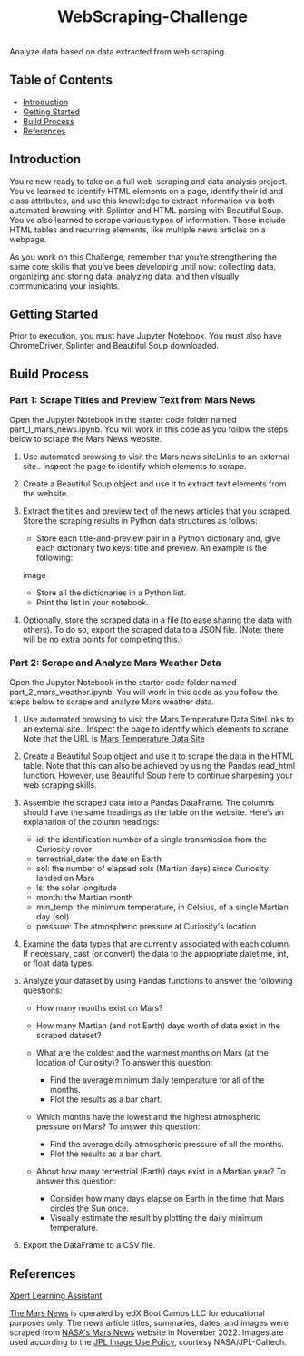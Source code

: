 <h1 align="center"> WebScraping-Challenge </h1> <br>
Analyze data based on data extracted from web scraping.


## Table of Contents

- [Introduction](#introduction)
- [Getting Started](#getting-started)
- [Build Process](#build-process)
- [References](#references)


## Introduction
You’re now ready to take on a full web-scraping and data analysis project. You’ve learned to identify HTML elements on a page, identify their id and class attributes, and use this knowledge to extract information via both automated browsing with Splinter and HTML parsing with Beautiful Soup. You’ve also learned to scrape various types of information. These include HTML tables and recurring elements, like multiple news articles on a webpage.

As you work on this Challenge, remember that you’re strengthening the same core skills that you’ve been developing until now: collecting data, organizing and storing data, analyzing data, and then visually communicating your insights.


## Getting Started

Prior to execution, you must have Jupyter Notebook. You must also have ChromeDriver, Splinter and Beautiful Soup downloaded.


## Build Process

### Part 1: Scrape Titles and Preview Text from Mars News
Open the Jupyter Notebook in the starter code folder named part_1_mars_news.ipynb. You will work in this code as you follow the steps below to scrape the Mars News website.

1) Use automated browsing to visit the Mars news siteLinks to an external site.. Inspect the page to identify which elements to scrape.

2) Create a Beautiful Soup object and use it to extract text elements from the website.

3) Extract the titles and preview text of the news articles that you scraped. Store the scraping results in Python data structures as follows:
    - Store each title-and-preview pair in a Python dictionary and, give each dictionary two keys: title and preview. An example is the following:
    
    image
    
    - Store all the dictionaries in a Python list.
    - Print the list in your notebook.
    
4) Optionally, store the scraped data in a file (to ease sharing the data with others). To do so, export the scraped data to a JSON file. (Note: there will be no extra points for completing this.)

### Part 2: Scrape and Analyze Mars Weather Data
Open the Jupyter Notebook in the starter code folder named part_2_mars_weather.ipynb. You will work in this code as you follow the steps below to scrape and analyze Mars weather data.

1) Use automated browsing to visit the Mars Temperature Data SiteLinks to an external site.. Inspect the page to identify which elements to scrape. Note that the URL is [Mars Temperature Data Site](https://static.bc-edx.com/data/web/mars_facts/temperature.html)

2) Create a Beautiful Soup object and use it to scrape the data in the HTML table. Note that this can also be achieved by using the Pandas read_html function. However, use Beautiful Soup here to continue sharpening your web scraping skills.

3) Assemble the scraped data into a Pandas DataFrame. The columns should have the same headings as the table on the website. Here’s an explanation of the column headings:

    - id: the identification number of a single transmission from the Curiosity rover
    - terrestrial_date: the date on Earth
    - sol: the number of elapsed sols (Martian days) since Curiosity landed on Mars
    - ls: the solar longitude
    - month: the Martian month
    - min_temp: the minimum temperature, in Celsius, of a single Martian day (sol)
    - pressure: The atmospheric pressure at Curiosity's location
    
4) Examine the data types that are currently associated with each column. If necessary, cast (or convert) the data to the appropriate datetime, int, or float data types.

5) Analyze your dataset by using Pandas functions to answer the following questions:

    - How many months exist on Mars?
    
    - How many Martian (and not Earth) days worth of data exist in the scraped dataset?
    
    - What are the coldest and the warmest months on Mars (at the location of Curiosity)? To answer this question:
        - Find the average minimum daily temperature for all of the months.
        - Plot the results as a bar chart.
        
    - Which months have the lowest and the highest atmospheric pressure on Mars? To answer this question:
        - Find the average daily atmospheric pressure of all the months.
        - Plot the results as a bar chart.
        
    - About how many terrestrial (Earth) days exist in a Martian year? To answer this question:
        - Consider how many days elapse on Earth in the time that Mars circles the Sun once.
        - Visually estimate the result by plotting the daily minimum temperature.
        
6) Export the DataFrame to a CSV file.


## References
[Xpert Learning Assistant](https://bootcampspot.instructure.com/courses/5057/external_tools/313)

[The Mars News](https://static.bc-edx.com/data/web/mars_news/index.html) is operated by edX Boot Camps LLC for educational purposes only. The news article titles, summaries, dates, and images were scraped from [NASA's Mars News](https://mars.nasa.gov/) website in November 2022. Images are used according to the [JPL Image Use Policy](https://www.jpl.nasa.gov/jpl-image-use-policy), courtesy NASA/JPL-Caltech.
